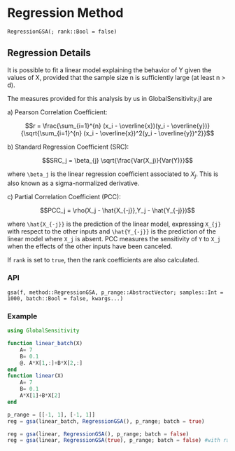# Regression Method

```@docs
RegressionGSA(; rank::Bool = false)
```

## Regression Details

It is possible to fit a linear model explaining the behavior of Y given the
values of X, provided that the sample size n is sufficiently large (at least n > d).

The measures provided for this analysis by us in GlobalSensitivity.jl are

  a) Pearson Correlation Coefficient:

```math
r = \frac{\sum_{i=1}^{n} (x_i - \overline{x})(y_i - \overline{y})}{\sqrt{\sum_{i=1}^{n} (x_i - \overline{x})^2(y_i - \overline{y})^2}}
```

  b) Standard Regression Coefficient (SRC):

```math
SRC_j = \beta_{j} \sqrt{\frac{Var(X_j)}{Var(Y)}}
```

where ``\beta_j`` is the linear regression coefficient associated to $X_j$. This is also known
as a sigma-normalized derivative.

  c) Partial Correlation Coefficient (PCC):

```math
PCC_j = \rho(X_j - \hat{X_{-j}},Y_j - \hat{Y_{-j}})
```

where ``\hat{X_{-j}}`` is the prediction of the linear model, expressing ``X_{j}``
with respect to the other inputs and ``\hat{Y_{-j}}`` is the prediction of the
linear model where ``X_j`` is absent. PCC measures the sensitivity of ``Y`` to
``X_j`` when the effects of the other inputs have been canceled.

If `rank` is set to `true`, then the rank coefficients are also calculated.

### API

```@docs
gsa(f, method::RegressionGSA, p_range::AbstractVector; samples::Int = 1000, batch::Bool = false, kwargs...)
```

### Example

```julia
using GlobalSensitivity

function linear_batch(X)
    A= 7
    B= 0.1
    @. A*X[1,:]+B*X[2,:]
end
function linear(X)
    A= 7
    B= 0.1
    A*X[1]+B*X[2]
end

p_range = [[-1, 1], [-1, 1]]
reg = gsa(linear_batch, RegressionGSA(), p_range; batch = true)

reg = gsa(linear, RegressionGSA(), p_range; batch = false)
reg = gsa(linear, RegressionGSA(true), p_range; batch = false) #with rank coefficients
```

